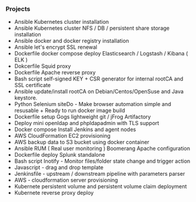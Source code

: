 ### Projects

* Ansible Kubernetes cluster installation 
* Ansible Kubernetes cluster NFS / DB / persistent share storage installation 
* Ansible docker and docker registry installation 
* Ansible let's encrypt SSL renewal
* Dockerfile docker compose deploy Elasticsearch / Logstash / Kibana ( ELK )
* Dokcerfile Squid proxy
* Dockerfile Apache reverse proxy
* Bash script self-signed KEY + CSR generator for internal rootCA and SSL certificate
* Ansible update/install rootCA on Debian/Centos/OpenSuse and Java keystore.
* Python Selenium siteDo - Make browser automation simple and resusable + Ready to run docker image build
* Dockerfile setup Gogs lightweight git / jFrog Artifactory
* Deploy mini openldap and phpldapadmin with TLS support
* Docker compose Install Jenkins and agent nodes
* AWS CloudFormation EC2 provisioning
* AWS backup data to S3 bucket using docker container
* Ansible RUM ( Real user monitoring ) Boomerang Apache configuration
* Dockerfile deploy Splunk standalone
* Bash script Inotify - Monitor files/folder state change and trigger action
* Javascript - drag and drop template
* Jenkinsfile - upstream / downstream pipeline with parameters parser
* AWS - cloudformation server provisioning
* Kubernete persistent volume and persistent volume claim deployment
* Kubernete reverse proxy deploy

